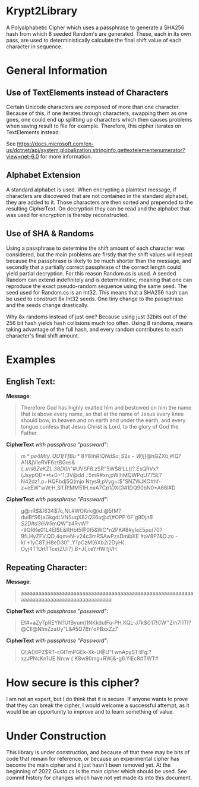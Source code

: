 # Krypt2Library
A Polyalphabetic Cipher which uses a passphrase to generate a SHA256 hash from which 8 seeded Random's are generated. These, each in its own pass, are used to deterministically calculate the final shift value of each character in sequence.

# General Information

## Use of TextElements instead of Characters

Certain Unicode characters are composed of more than one character. Because of this, if one iterates through characters, swapping them as one goes, one could end up splitting up characters which then causes problems when saving result to file for example. Therefore, this cipher iterates on TextElements instead.

See https://docs.microsoft.com/en-us/dotnet/api/system.globalization.stringinfo.gettextelementenumerator?view=net-6.0 for more information. 

## Alphabet Extension

A standard alphabet is used. When encrypting a plaintext message, if characters are discovered that are not contained in the standard alphabet, they are added to it. Those characters are then sorted and prepended to the resulting CipherText. On decryption they can be read and the alphabet that was used for encryption is thereby reconstructed.

## Use of SHA & Randoms

Using a passphrase to determine the shift amount of each character was considered, but the main problems are firstly that the shift values will repeat because the passphrase is likely to be much shorter than the message, and secondly that a partially correct passphrase of the correct length could yield partial decryption. For this reason Random.cs is used. A seeded Random can extend indefinitely and is deterministinc, meaning that one can reproduce the exact pseudo-random sequence using the same seed. The seed used for Random.cs is an Int32. This means that a SHA256 hash can be used to construct 8x Int32 seeds. One tiny change to the passphrase and the seeds change drastically.

Why 8x randoms instead of just one? Because using just 32bits out of the 256 bit hash yields hash collisions much too often. Using 8 randoms, means taking advantage of the full hash, and every random contributes to each character's final shift amount.

# Examples

## English Text:  

**Message**:  
> Therefore God has highly exalted him and bestowed on him the name that is above every name, so that at the name of Jesus every knee should bow, in heaven and on earth and under the earth, and every tongue confess that Jesus Christ is Lord, to the glory of God the Father.

**CipherText** *with passphrase "password"*:  
> $m*pe4M ty ,QU1fTfBu*8Y8)hR!QNdSo;S2s-W )%$j)@hGZXb,#!Q?A1)&jVleRVF6ztBGes&$(..iris6ZeKZL.38D0h$"#UVSF8.zSR"5W$8!LL)t?.EsQRVx?(JsypOD**t+0+'1;3V@dd .:5mR#xn;pW!hMQWPqU775E?N42dz1.p+HQFbdj5Q(mjo Ntys9,pVyg+:$"SNZWJKO#hf-z+eEW"wW;H,Slf.R!MM51H.nxA7C$p1D$XC)#1DQ90bN0*A66l#D

**CipherText** *with passphrase "Password"*:  
> g@nR$&)634$7c,NI.#WOKrk@)d:@5fM?duIBfS6)aGkgdLVNSuqX$82QS6u@d$(#OPP'0F'g9Dj*nB S2DItd36W5*mQW"z4RvW?-9QRKe01L4EI$E&RHbt5@0I5&WC*n2PK#8#yIeE5pu(70?9fLHyZFV:QD,4qmeN-v24c3mRSAwPzsDmibXE  #oV8P7&O.zo -ki'*1yC8TjH8eD30"..Y1pCzM(6Xb2l2DyH( Oyj4T1UrtTTce(ZU:7).B+J(,i:eYHWl!jVH

## Repeating Character:  

**Message**:  
> aaaaaaaaaaaaaaaaaaaaaaaaaaaaaaaaaaaaaaaaaaaaaaaaaaaaaaaaaaaaaaaaaaaaaaaaaaaaaaaaaaaaaaaaaa

**CipherText** *with passphrase "password"*:  
> Ef#+aZyTpREYN?UfByum)1NKkdu!Fu-PH.KQL-J7k$()17!CW''Zm7I1TI?@CIl@N!mZzaUy"L&#5Q7Bn'oPBxxZz7

**CipherText** *with passphrase "Password"*:  
> Q!jA()6PZ$RT-cGITmPGEk-Xk-U@U"I wnApyST:tFg:?xzJPNcKn1UE.Nn:w ( K8w90mg+RWj&-g6.YiEc8#TWT#


# How secure is this cipher?

I am not an expert, but I do think that it is secure. If anyone wants to prove that they can break the cipher, I would welcome a successful attempt, as it would be an opportunity to improve and to learn something of value.

# Under Construction

This library is under construction, and because of that there may be bits of code that remain for reference, or because an experimental cipher has become the main cipher and it just hasn't been removed yet. At the beginning of 2022 *Gusto.cs* is the main cipher which should be used. See commit history for changes which have not yet made its into this document.
